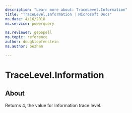 ```yaml
---
description: "Learn more about: TraceLevel.Information"
title: "TraceLevel.Information | Microsoft Docs"
ms.date: 4/16/2018
ms.service: powerquery

ms.reviewer: gepopell
ms.topic: reference
author: dougklopfenstein
ms.author: bezhan

---
```

# TraceLevel.Information
## About  
Returns 4, the value for Information trace level.
